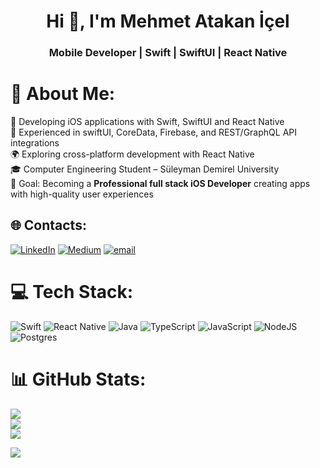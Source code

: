 <h1 align="center">Hi 👋, I'm Mehmet Atakan İçel</h1>
<h3 align="center">Mobile Developer | Swift | SwiftUI | React Native</h3>

# 💫 About Me:
📱 Developing iOS applications with Swift, SwiftUI and React Native<br>🔧 Experienced in swiftUI, CoreData, Firebase, and REST/GraphQL API integrations <br>🌍 Exploring cross-platform development with React Native <br>🎓 Computer Engineering Student – Süleyman Demirel University<br>🎯 Goal: Becoming a **Professional  full stack iOS Developer** creating apps with high-quality user experiences  


## 🌐 Contacts:
[![LinkedIn](https://img.shields.io/badge/LinkedIn-%230077B5.svg?logo=linkedin&logoColor=white)](https://www.linkedin.com/in/mehmet-atakan-icel) [![Medium](https://img.shields.io/badge/Medium-12100E?logo=medium&logoColor=white)](https://medium.com/@@icelatakan) [![email](https://img.shields.io/badge/Email-D14836?logo=gmail&logoColor=white)](mailto:icelatakan@gmail.com) 

# 💻 Tech Stack:
![Swift](https://img.shields.io/badge/swift-F54A2A?style=for-the-badge&logo=swift&logoColor=white) ![React Native](https://img.shields.io/badge/react_native-%2320232a.svg?style=for-the-badge&logo=react&logoColor=%2361DAFB)
![Java](https://img.shields.io/badge/java-%23ED8B00.svg?style=for-the-badge&logo=openjdk&logoColor=white) ![TypeScript](https://img.shields.io/badge/typescript-%23007ACC.svg?style=for-the-badge&logo=typescript&logoColor=white) ![JavaScript](https://img.shields.io/badge/javascript-%23323330.svg?style=for-the-badge&logo=javascript&logoColor=%23F7DF1E)   ![NodeJS](https://img.shields.io/badge/node.js-6DA55F?style=for-the-badge&logo=node.js&logoColor=white)  ![Postgres](https://img.shields.io/badge/postgres-%23316192.svg?style=for-the-badge&logo=postgresql&logoColor=white)
# 📊 GitHub Stats:
![](https://github-readme-stats.vercel.app/api?username=MAtakanicel&theme=swift&hide_border=false&include_all_commits=true&count_private=true)<br/>
![](https://nirzak-streak-stats.vercel.app/?user=MAtakanicel&theme=swift&hide_border=false)<br/>
![](https://github-readme-stats.vercel.app/api/top-langs/?username=MAtakanicel&theme=swift&hide_border=false&include_all_commits=true&count_private=true&layout=compact)

![](https://quotes-github-readme.vercel.app/api?type=horizontal&theme=light)

<!-- Proudly created with GPRM ( https://gprm.itsvg.in ) -->
